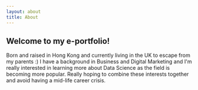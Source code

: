 ```yaml
---
layout: about
title: About
---
```


## Welcome to my e-portfolio!

Born and raised in Hong Kong and currently living in the UK to escape from my parents :) I have a background in Business and Digital Marketing and I'm really interested in learning more about Data Science as the field is becoming more popular. Really hoping to combine these interests together and avoid having a mid-life career crisis.
